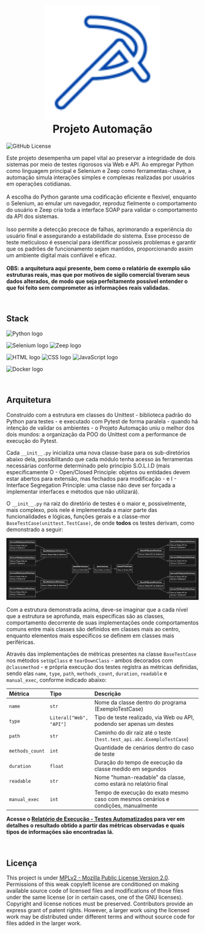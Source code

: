 <h1 align="center">
  <img src="./logo.svg" height="300" width="300" alt="Logo Projeto Automação" /><br>
  Projeto Automação
</h1>

![GitHub License](https://img.shields.io/github/license/LucasGoncSilva/projeto_automacao?labelColor=101010)

Este projeto desempenha um papel vital ao preservar a integridade de dois sistemas por meio de testes rigorosos via Web e API. Ao empregar Python como linguagem principal e Selenium e Zeep como ferramentas-chave, a automação simula interações simples e complexas realizadas por usuários em operações cotidianas.
<br><br>
A escolha do Python garante uma codificação eficiente e flexível, enquanto o Selenium, ao emular um navegador, reproduz fielmente o comportamento do usuário e Zeep cria toda a interface SOAP para validar o comportamento da API dos sistemas.
<br><br>
Isso permite a detecção precoce de falhas, aprimorando a experiência do usuário final e assegurando a estabilidade do sistema. Esse processo de teste meticuloso é essencial para identificar possíveis problemas e garantir que os padrões de funcionamento sejam mantidos, proporcionando assim um ambiente digital mais confiável e eficaz.
<br><br>
**OBS: a arquitetura aqui presente, bem como o relatório de exemplo são estruturas reais, mas que por motivos de sigilo comercial tiveram seus dados alterados, de modo que seja perfeitamente possível entender o que foi feito sem comprometer as informações reais validadas.**

<br>

## Stack

![Python logo](https://img.shields.io/badge/Python-blue?style=for-the-badge&logo=python&logoColor=white)

![Selenium logo](https://img.shields.io/badge/Selenium-white?style=for-the-badge&logo=Selenium&logoColor=43B02A)
![Zeep logo](https://img.shields.io/badge/Zeep-white?style=for-the-badge&logo=zotero&logoColor=000000)

![HTML logo](https://img.shields.io/badge/HTML5-E34F26?style=for-the-badge&logo=html5&logoColor=white)
![CSS logo](https://img.shields.io/badge/CSS3-1572B6?style=for-the-badge&logo=css3&logoColor=white)
![JavaScript logo](https://img.shields.io/badge/JavaScript-323330?style=for-the-badge&logo=javascript&logoColor=F7DF1E)

![Docker logo](https://img.shields.io/badge/Docker-2CA5E0?style=for-the-badge&logo=docker&logoColor=white)

<br>

## Arquitetura

Construído com a estrutura em classes do Unittest - biblioteca padrão do Python para testes - e executado com Pytest de forma paralela - quando há intenção de validar os ambientes - o Projeto Automação uniu o melhor dos dois mundos: a organização da POO do Unittest com a performance de execução do Pytest.

Cada `__init__.py` inicializa uma nova classe-base para os sub-diretórios abaixo dela, possibilitando que cada módulo tenha acesso às ferramentas necessárias conforme determinado pelo princípio S.O.L.I.D (mais especificamente O - Open/Closed Principle: objetos ou entidades devem estar abertos para extensão, mas fechados para modificação - e I - Interface Segregation Principle: uma classe não deve ser forçada a implementar interfaces e métodos que não utilizará).

O `__init__.py` na raíz do diretório de testes é o maior e, possivelmente, mais complexo, pois nele é implementada a maior parte das funcionalidades e lógicas, funções gerais e a classe-mor `BaseTestCase(unittest.TestCase)`, de onde **todos** os testes derivam, como demonstrado a seguir:

<img src="./pa.svg" alt="Diagrama Estrutural de Classes do Projeto Automação" />

Com a estrutura demonstrada acima, deve-se imaginar que a cada nível que a estrutura se aprofunda, mais específicas são as classes, comportamento decorrente de suas implementações onde comportamentos comuns entre mais classes são definidos em classes mais ao centro, enquanto elementos mais específicos se definem em classes mais periféricas.

Através das implementações de métricas presentes na classe `BaseTestCase` nos métodos `setUpClass` e `tearDownClass` - ambos decorados com `@classmethod` - e própria execução dos testes registra as métricas definidas, sendo elas `name`, `type`, `path`, `methods_count`, `duration`, `readable` e `manual_exec`, conforme indicado abaixo:

| Métrica         | Tipo                    | Descrição
| :---            | :---                    | :---
| `name`          | `str`                   | Nome da classe dentro do programa (ExemploTestCase)
| `type`          | `Literal["Web", "API"]` | Tipo de teste realizado, via Web ou API, podendo ser apenas um destes
| `path`          | `str`                   | Caminho do dir raíz até o teste (`test.test_api.abc.ExemploTestCase`)
| `methods_count` | `int`                   | Quantidade de cenários dentro do caso de teste
| `duration`      | `float`                 | Duração do tempo de execução da classe medido em segundos
| `readable`      | `str`                   | Nome "human-readable" da classe, como estará no relatório final
| `manual_exec`   | `int`                   | Tempo de execução do exato mesmo caso com mesmos cenários e condições, manualmente

**Acesse o [Relatório de Execução - Testes Automatizados](https://lucasgoncsilva.github.io/projeto_automacao/report.html) para ver em detalhes o resultado obtido a partir das métricas observadas e quais tipos de informações são encontradas lá.**

<br>

## Licença

This project is under [MPLv2 - Mozilla Public License Version 2.0](https://choosealicense.com/licenses/mpl-2.0/). Permissions of this weak copyleft license are conditioned on making available source code of licensed files and modifications of those files under the same license (or in certain cases, one of the GNU licenses). Copyright and license notices must be preserved. Contributors provide an express grant of patent rights. However, a larger work using the licensed work may be distributed under different terms and without source code for files added in the larger work.
